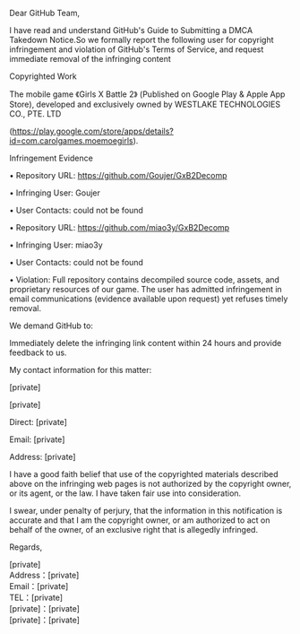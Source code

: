 Dear GitHub Team,  
  
I have read and understand GitHub's Guide to Submitting a DMCA Takedown Notice.So we formally report the following user for copyright infringement and violation of GitHub's Terms of Service, and request immediate removal of the infringing content  
  
   
  
Copyrighted Work  
  
The mobile game 《Girls X Battle 2》 (Published on Google Play & Apple App Store), developed and exclusively owned by WESTLAKE TECHNOLOGIES CO., PTE. LTD  
  
 (https://play.google.com/store/apps/details?id=com.carolgames.moemoegirls).  
  
   
  
Infringement Evidence  
  
• Repository URL: https://github.com/Goujer/GxB2Decomp  
  
• Infringing User: Goujer  
  
• User Contacts: could not be found  
  
   
  
• Repository URL: https://github.com/miao3y/GxB2Decomp  
  
• Infringing User: miao3y  
  
• User Contacts: could not be found  
  
• Violation: Full repository contains decompiled source code, assets, and proprietary resources of our game. The user has admitted infringement in email communications (evidence available upon request) yet refuses timely removal.  
  
   
  
We demand GitHub to:  
  
Immediately delete the infringing link content within 24 hours and provide feedback to us.  
  
My contact information for this matter:  
  
[private]  
  
[private]
  
Direct: [private]
  
Email: [private]
  
Address: [private]
  
   
  
I have a good faith belief that use of the copyrighted materials described above on the infringing web pages is not authorized by the copyright owner, or its agent, or the law. I have taken fair use into consideration.  
  
I swear, under penalty of perjury, that the information in this notification is accurate and that I am the copyright owner, or am authorized to act on behalf of the owner, of an exclusive right that is allegedly infringed.  
  
Regards,   
  
  
[private]  
Address：[private]    
Email：[private]     
TEL：[private]    
[private]：[private]    
[private]：[private]  
